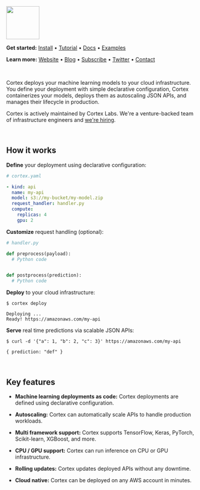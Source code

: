 <img src='https://s3-us-west-2.amazonaws.com/cortex-public/logo.png' height='88'>

<br>

**Get started:** [Install](https://docs.cortex.dev/install) • [Tutorial](https://docs.cortex.dev/tutorial) • <!-- CORTEX_VERSION_MINOR_STABLE e.g. https://docs.cortex.dev/v/0.2/ -->[Docs](https://docs.cortex.dev) • <!-- CORTEX_VERSION_MINOR_STABLE -->[Examples](https://github.com/cortexlabs/cortex/tree/0.5/examples)

**Learn more:** [Website](https://cortex.dev) • [Blog](https://blog.cortex.dev) • [Subscribe](https://cortexlabs.us20.list-manage.com/subscribe?u=a1987373ab814f20961fd90b4&id=ae83491e1c) • [Twitter](https://twitter.com/cortex_deploy) • [Contact](mailto:hello@cortex.dev)

<br>

Cortex deploys your machine learning models to your cloud infrastructure. You define your deployment with simple declarative configuration, Cortex containerizes your models, deploys them as autoscaling JSON APIs, and manages their lifecycle in production.

Cortex is actively maintained by Cortex Labs. We're a venture-backed team of infrastructure engineers and [we're hiring](https://angel.co/cortex-labs-inc/jobs).

<br>

## How it works

**Define** your deployment using declarative configuration:

```yaml
# cortex.yaml

- kind: api
  name: my-api
  model: s3://my-bucket/my-model.zip
  request_handler: handler.py
  compute:
    replicas: 4
    gpu: 2
```

**Customize** request handling (optional):

```python
# handler.py

def preprocess(payload):
  # Python code


def postprocess(prediction):
  # Python code
```

**Deploy** to your cloud infrastructure:

```
$ cortex deploy

Deploying ...
Ready! https://amazonaws.com/my-api
```

**Serve** real time predictions via scalable JSON APIs:

```
$ curl -d '{"a": 1, "b": 2, "c": 3}' https://amazonaws.com/my-api

{ prediction: "def" }
```

<br>

## Key features

- **Machine learning deployments as code:** Cortex deployments are defined using declarative configuration.

- **Autoscaling:** Cortex can automatically scale APIs to handle production workloads.

- **Multi framework support:** Cortex supports TensorFlow, Keras, PyTorch, Scikit-learn, XGBoost, and more.

- **CPU / GPU support:** Cortex can run inference on CPU or GPU infrastructure.

- **Rolling updates:** Cortex updates deployed APIs without any downtime.

- **Cloud native:** Cortex can be deployed on any AWS account in minutes.
